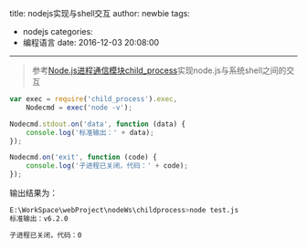 title: nodejs实现与shell交互
author: newbie
tags:
  - nodejs
categories:
  - 编程语言
date: 2016-12-03 20:08:00
---
>参考[Node.js进程通信模块child_process](http://blog.fens.me/nodejs-child-process/)实现node.js与系统shell之间的交互

```JavaScript
var exec = require('child_process').exec,
    Nodecmd = exec('node -v');

Nodecmd.stdout.on('data', function (data) {
    console.log('标准输出：' + data);
});

Nodecmd.on('exit', function (code) {
    console.log('子进程已关闭，代码：' + code);
});
```

输出结果为：
```Bash
E:\WorkSpace\webProject\nodeWs\childprocess>node test.js
标准输出：v6.2.0

子进程已关闭，代码：0
```